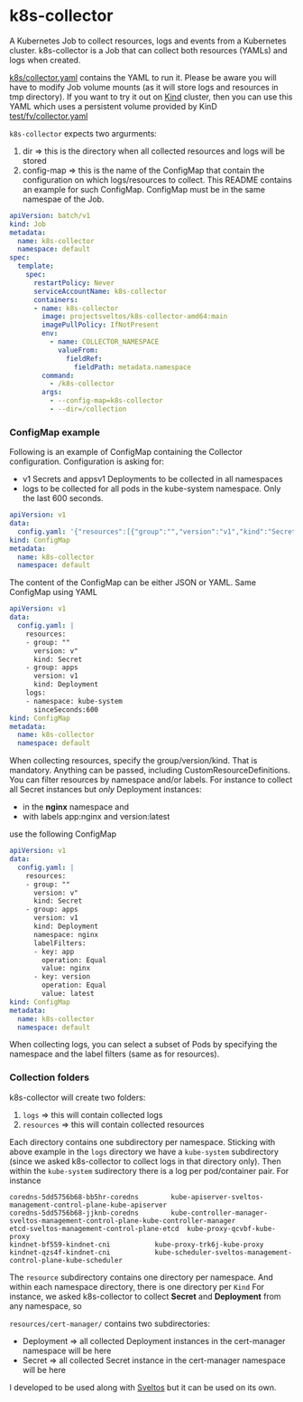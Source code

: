 # k8s-collector
A Kubernetes Job to collect resources, logs and events from a Kubernetes cluster.
k8s-collector is a Job that can collect both resources (YAMLs) and logs when created.

[k8s/collector.yaml](https://raw.githubusercontent.com/gianlucam76/k8s_collector/main/k8s/collector.yaml) contains the YAML to run it. Please be aware you will have to modify Job volume mounts (as it will store logs and resources in tmp directory).
If you want to try it out on [Kind](https://kind.sigs.k8s.io) cluster, then you can use this YAML which uses a persistent volume provided by KinD 
[test/fv/collector.yaml](https://raw.githubusercontent.com/gianlucam76/k8s_collector/main/test/fv/collector.yaml)

```k8s-collector``` expects two argurments:

1. dir => this is the directory when all collected resources and logs will be stored 
2. config-map => this is the name of the ConfigMap that contain the configuration on which logs/resources to collect. This README contains an example for such ConfigMap. ConfigMap must be in the same namespae of the Job.

```yaml
apiVersion: batch/v1
kind: Job
metadata:
  name: k8s-collector
  namespace: default
spec:
  template:
    spec:
      restartPolicy: Never
      serviceAccountName: k8s-collector
      containers:
      - name: k8s-collector
        image: projectsveltos/k8s-collector-amd64:main
        imagePullPolicy: IfNotPresent
        env:
          - name: COLLECTOR_NAMESPACE
            valueFrom:
              fieldRef:
                fieldPath: metadata.namespace
        command:
          - /k8s-collector
        args:
          - --config-map=k8s-collector
          - --dir=/collection
```

### ConfigMap example
Following is an example of ConfigMap containing the Collector configuration.
Configuration is asking for:

- v1 Secrets and appsv1 Deployments to be collected in all namespaces
- logs to be collected for all pods in the kube-system namespace. Only the last 600 seconds.

```yaml
apiVersion: v1
data:
  config.yaml: '{"resources":[{"group":"","version":"v1","kind":"Secret"},{"group":"apps","version":"v1","kind":"Deployment"}],"logs":[{"namespace":"kube-system","sinceSeconds":600}]}'
kind: ConfigMap
metadata:
  name: k8s-collector
  namespace: default
```

The content of the ConfigMap can be either JSON or YAML. Same ConfigMap using YAML

```yaml
apiVersion: v1
data:
  config.yaml: |
    resources:
    - group: ""
      version: v"
      kind: Secret
    - group: apps
      version: v1
      kind: Deployment
    logs:
    - namespace: kube-system
      sinceSeconds:600
kind: ConfigMap
metadata:
  name: k8s-collector
  namespace: default
```

When collecting resources, specify the group/version/kind. That is mandatory. Anything can be passed, including CustomResourceDefinitions.
You can filter resources by namespace and/or labels.
For instance to collect all Secret instances but *only* Deployment instances:

- in the __nginx__ namespace and
- with labels app:nginx and version:latest

use the following ConfigMap

```yaml
apiVersion: v1
data:
  config.yaml: |
    resources:
    - group: ""
      version: v"
      kind: Secret
    - group: apps
      version: v1
      kind: Deployment
      namespace: nginx
      labelFilters:
      - key: app
        operation: Equal
        value: nginx
      - key: version
        operation: Equal
        value: latest
kind: ConfigMap
metadata:
  name: k8s-collector
  namespace: default
```

When collecting logs, you can select a subset of Pods by specifying the namespace and the label filters (same as for resources).

### Collection folders
k8s-collector will create two folders:

1. ```logs``` => this will contain collected logs
2. ```resources``` => this will contain collected resources

Each directory contains one subdirectory per namespace. Sticking with above example in the ```logs``` directory we have a ```kube-system``` subdirectory (since we asked k8s-collector to collect logs in that directory only).
Then within the ```kube-system``` sudirectory there is a log per pod/container pair.
For instance

```
coredns-5dd5756b68-bb5hr-coredns	    kube-apiserver-sveltos-management-control-plane-kube-apiserver
coredns-5dd5756b68-jjknb-coredns	    kube-controller-manager-sveltos-management-control-plane-kube-controller-manager
etcd-sveltos-management-control-plane-etcd  kube-proxy-qcvbf-kube-proxy
kindnet-bf559-kindnet-cni		    kube-proxy-trk6j-kube-proxy
kindnet-qzs4f-kindnet-cni		    kube-scheduler-sveltos-management-control-plane-kube-scheduler
```

The ```resource``` subdirectory contains one directory per namespace. And within each namespace directory, there is one directory per ```Kind```
For instance, we asked k8s-collector to collect __Secret__ and __Deployment__ from any namespace, so 

```resources/cert-manager/``` contains two subdirectories:
- Deployment => all collected Deployment instances in the cert-manager namespace will be here
- Secret => all collected Secret instance in the cert-manager namespace will be here

I developed to be used along with [Sveltos](https://github.com/projectsveltos) but it can be used on its own.